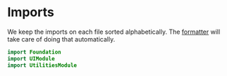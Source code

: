 # Imports

We keep the imports on each file sorted alphabetically. The [formatter](./SwiftFormat.md) will take care of doing that automatically.

```swift
import Foundation
import UIModule
import UtilitiesModule
```